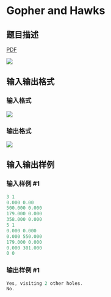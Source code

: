 # Gopher and Hawks

## 题目描述

[problemUrl]: https://uva.onlinejudge.org/index.php?option=com_onlinejudge&Itemid=8&category=18&page=show_problem&problem=1551

[PDF](https://uva.onlinejudge.org/external/106/p10610.pdf)

![](https://cdn.luogu.com.cn/upload/vjudge_pic/UVA10610/cd3b6d0809134316c0a3a3dbe2d83dc30f54f4e3.png)

## 输入输出格式

### 输入格式

![](https://cdn.luogu.com.cn/upload/vjudge_pic/UVA10610/45b1ab52d7453a199fe7a1ad0192b26ff9d93642.png)

### 输出格式

![](https://cdn.luogu.com.cn/upload/vjudge_pic/UVA10610/c7e7ae02b5d52285134a850e52b0f48958f98f7a.png)

## 输入输出样例

### 输入样例 #1

```cpp
3 1
0.000 0.00
500.000 0.000
179.000 0.000
358.000 0.000
5 1
0.000 0.000
0.000 550.000
179.000 0.000
0.000 301.000
0 0
```


### 输出样例 #1

```cpp
Yes, visiting 2 other holes.
No.
```


